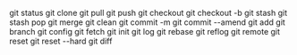 git status
git clone <repo url>
git pull
git push
git checkout <branch name>
git checkout -b <new branchname>
git stash
git stash pop
git merge <branch name>
git clean
git commit -m <message>
git commit --amend
git add
git branch
git config
git fetch
git init
git log
git rebase
git reflog
git remote
git reset
git reset --hard
git diff
